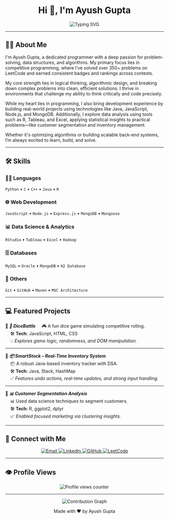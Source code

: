 
<h1 align="center">Hi 👋, I'm Ayush Gupta</h1>

<p align="center">
  <img src="https://readme-typing-svg.herokuapp.com?font=Fira+Code&size=24&duration=3000&pause=1000&color=00BFFF&center=true&vCenter=true&width=600&lines=Passionate+Programmer+%F0%9F%A7%91%E2%80%8D%F0%9F%92%BB;Competitive+Coder+%F0%9F%8E%93;Problem+Solver+%F0%9F%94%A5;Backend+Developer+%F0%9F%92%BB;DSA+Lover+%F0%9F%92%AB" alt="Typing SVG" />
</p>

---

## 🙋‍♂️ About Me

I'm Ayush Gupta, a dedicated programmer with a deep passion for problem-solving, data structures, and algorithms. My primary focus lies in competitive programming, where I’ve solved over 350+ problems on LeetCode and earned consistent badges and rankings across contests.

My core strength lies in logical thinking, algorithmic design, and breaking down complex problems into clean, efficient solutions. I thrive in environments that challenge my ability to think critically and code precisely.

While my heart lies in programming, I also bring development experience by building real-world projects using technologies like Java, JavaScript, Node.js, and MongoDB. Additionally, I explore data analysis using tools such as R, Tableau, and Excel, applying statistical insights to practical problems—like customer segmentation and inventory management.

Whether it's optimizing algorithms or building scalable back-end systems, I’m always excited to learn, build, and solve.

---

## 🛠️ Skills

### 👨‍💻 Languages
`Python` • `C` • `C++` • `Java` • `R`

### 🌐 Web Development
`JavaScript` • `Node.js` • `Express.js` • `MongoDB` • `Mongoose`

### 📊 Data Science & Analytics
`RStudio` • `Tableau` • `Excel` • `Hadoop`

### 🗄️ Databases
`MySQL` • `Oracle` • `MongoDB` • `H2 Database`

### 🧰 Others
`Git` • `GitHub` • `Maven` • `MVC Architecture`

---
## 💻 Featured Projects

🔹 ***🎲 DiceBattle*** 
&nbsp;&nbsp;&nbsp;&nbsp;🎮 A fun dice game simulating competitive rolling.  
&nbsp;&nbsp;&nbsp;&nbsp;🛠 **Tech:** JavaScript, HTML, CSS  
&nbsp;&nbsp;&nbsp;&nbsp;💡 *Explores game logic, randomness, and DOM manipulation.*

---

🔹 ***📦 SmartStock – Real-Time Inventory System***  
&nbsp;&nbsp;&nbsp;&nbsp;📦 A robust Java-based inventory tracker with DSA.  
&nbsp;&nbsp;&nbsp;&nbsp;🛠 **Tech:** Java, Stack, HashMap  
&nbsp;&nbsp;&nbsp;&nbsp;✅ *Features undo actions, real-time updates, and strong input handling.*

---

🔹 ***📊 Customer Segmentation Analysis***  
&nbsp;&nbsp;&nbsp;&nbsp;📊 Used data science techniques to segment customers.  
&nbsp;&nbsp;&nbsp;&nbsp;🛠 **Tech:** R, ggplot2, dplyr  
&nbsp;&nbsp;&nbsp;&nbsp;📈 *Enabled focused marketing via clustering insights.*

---

## 🔗 Connect with Me

<p align="center">
  <a href="mailto:ayushparoliya2004@gmail.com">
    <img src="https://img.shields.io/badge/Gmail-D14836?style=for-the-badge&logo=gmail&logoColor=white" alt="Email" />
  </a>
  <a href="https://www.linkedin.com/in/ayush-gupta13">
    <img src="https://img.shields.io/badge/LinkedIn-%230077B5.svg?style=for-the-badge&logo=linkedin&logoColor=white" alt="LinkedIn" />
  </a>
  <a href="https://github.com/AYUSH0613">
    <img src="https://img.shields.io/badge/GitHub-100000?style=for-the-badge&logo=github&logoColor=white" alt="GitHub" />
  </a>
  <a href="https://leetcode.com/ayushparoliya">
    <img src="https://img.shields.io/badge/LeetCode-FFA116?style=for-the-badge&logo=leetcode&logoColor=white" alt="LeetCode" />
  </a>
</p>

---

## 👁️ Profile Views

<p align="center">
  <img src="https://komarev.com/ghpvc/?username=AYUSH0613&label=Profile+Views&color=brightgreen&style=flat" alt="Profile views counter" />
</p>

---

<p align="center">
  <img src="https://github-readme-activity-graph.vercel.app/graph?username=AYUSH0613&theme=tokyonight&area=true" alt="Contribution Graph" />
</p>


<p align="center">Made with ❤️ by Ayush Gupta</p>
